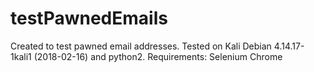 # testPawnedEmails
Created to test pawned email addresses.
Tested on Kali Debian 4.14.17-1kali1 (2018-02-16) and python2.
Requirements:
    Selenium
    Chrome
